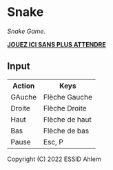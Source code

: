 # Snake

*Snake Game.*

**[JOUEZ ICI SANS PLUS ATTENDRE](https://ahlemgit-prog.github.io/snakegame/)**

## Input

<table>
  <tr>
    <th>Action</th><th>Keys</th>
  </tr>
  <tr>
    <td>GAuche</td><td>Flèche Gauche</td>
  </tr>
  <tr>
    <td>Droite</td><td>Flèche Droite</td>
  </tr>
  <tr>
    <td>Haut</td><td>Flèche de haut</td>
  </tr>
  <tr>
    <td>Bas</td><td>Flèche de bas</td>
  </tr>
  <tr>
    <td>Pause</td><td>Esc, P</td>
  </tr>
</table>


Copyright (C) 2022 ESSID Ahlem
